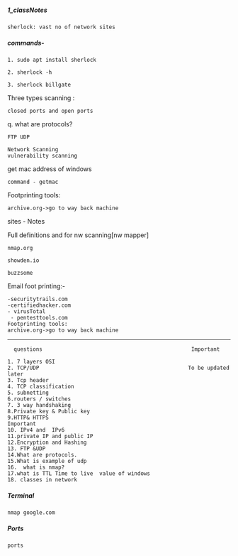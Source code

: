 ##### 1_classNotes
```
sherlock: vast no of network sites
```
##### commands-
```
1. sudo apt install sherlock
```
```
2. sherlock -h
```
```
3. sherlock billgate
```


Three types scanning : 

```
closed ports and open ports
```
q. what are protocols?  

```
FTP UDP 
```  
```
Network Scanning      
vulnerability scanning  
```



get mac address of windows 
```
command - getmac  
```

Footprinting tools:
```
archive.org->go to way back machine
```

                           

   sites                                   - Notes                                               

        
Full definitions and for nw scanning[nw mapper]   
``` 
nmap.org 
```                                 

```
showden.io 
```
``` 
buzzsome
```
Email foot printing:-                      
```
-securitytrails.com                                                                                  
-certifiedhacker.com                                                                    
- virusTotal                                                                                    
 - pentesttools.com                                                                    
Footprinting tools:                                  
archive.org->go to way back machine        
```
---

```
  questions                                               Important                

1. 7 layers OSI                                          
2. TCP/UDP                                               To be updated  later                           
3. Tcp header                                                                                             
4. TCP classification                                                                                       
5. subnetting                                                                                              
6.routers / switches                                                                                      
7. 3 way handshaking                                                                                       
8.Private key & Public key                                                                                
9.HTTP& HTTPS                                                  Important                                  
10. IPv4 and  IPv6                                                                                        
11.private IP and public IP                                                                               
12.Encryption and Hashing                                                                 
13. FTP &UDP                                                                                             
14.What are protocols.                                                                                   
15.What is example of udp                                                                                  
16.  what is nmap?                                                                                        
17.what is TTL Time to live  value of windows                                                                 
18. classes in network                                                                                        
```

##### Terminal     
```
nmap google.com
```
##### Ports
``` 
ports
```





